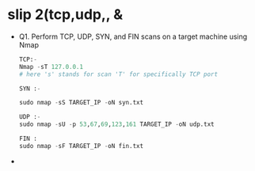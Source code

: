 # slip 2(tcp,udp,, &

- Q1. Perform TCP, UDP, SYN, and FIN scans on a target machine using Nmap
    
    ```python
    TCP:-
    Nmap -sT 127.0.0.1
    # here 's' stands for scan 'T' for specifically TCP port
    
    SYN :- 
    
    sudo nmap -sS TARGET_IP -oN syn.txt
    
    UDP :-
    sudo nmap -sU -p 53,67,69,123,161 TARGET_IP -oN udp.txt
    
    FIN :
    sudo nmap -sF TARGET_IP -oN fin.txt
    
    ```
    
-

